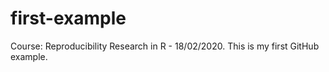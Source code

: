 # first-example
Course: Reproducibility Research in R - 18/02/2020. This is my first GitHub example.
